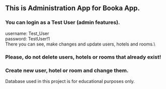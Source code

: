 ## This is Administration App for Booka App.
### You can login as a Test User (admin features).
username: Test_User\
password: TestUser!1\
There you can see, make changes and update users, hotels and rooms.\
### Please, do not delete users, hotels or rooms that already exist!
### Create new user, hotel or room and change them.
Database used in this project is for educational purposes only.
